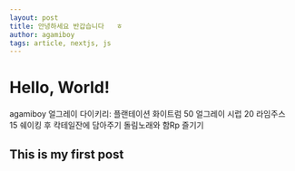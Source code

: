 ```yaml
---
layout: post
title: 안녕하세요 반갑습니다   ㅎ
author: agamiboy
tags: article, nextjs, js
---
```


# Hello, World!
agamiboy 얼그레이 다이키리: 플랜테이션 화이트럼 50 얼그레이 시럽 20 라임주스 15 쉐이킹 후 칵테일잔에 담아주기
돌림노래와 함Rp 즐기기
## This is my first post

